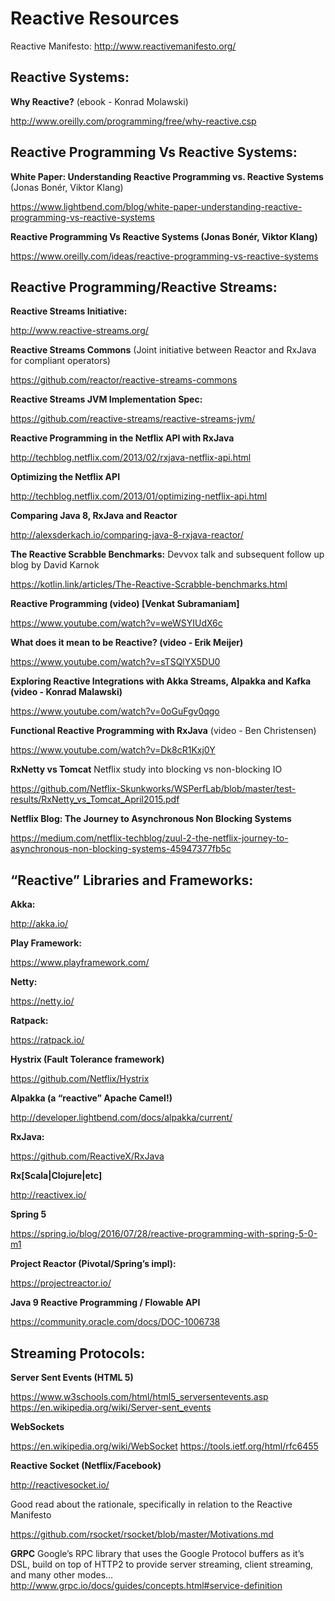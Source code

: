 # Reactive Resources

Reactive Manifesto:
http://www.reactivemanifesto.org/

## Reactive Systems:

**Why Reactive?**  (ebook - Konrad Molawski)

http://www.oreilly.com/programming/free/why-reactive.csp


## Reactive Programming Vs Reactive Systems:

**White Paper: Understanding Reactive Programming vs. Reactive Systems** (Jonas Bonér, Viktor Klang)

https://www.lightbend.com/blog/white-paper-understanding-reactive-programming-vs-reactive-systems

**Reactive Programming Vs Reactive Systems (Jonas Bonér, Viktor Klang)**

https://www.oreilly.com/ideas/reactive-programming-vs-reactive-systems


## Reactive Programming/Reactive Streams:

**Reactive Streams Initiative:**

http://www.reactive-streams.org/

**Reactive Streams Commons** 
(Joint initiative between Reactor and RxJava for compliant operators)

https://github.com/reactor/reactive-streams-commons

**Reactive Streams JVM Implementation Spec:**

https://github.com/reactive-streams/reactive-streams-jvm/

**Reactive Programming in the Netflix API with RxJava**

http://techblog.netflix.com/2013/02/rxjava-netflix-api.html

**Optimizing the Netflix API**

http://techblog.netflix.com/2013/01/optimizing-netflix-api.html

**Comparing Java 8, RxJava and Reactor**

http://alexsderkach.io/comparing-java-8-rxjava-reactor/

**The Reactive Scrabble Benchmarks:**
Devvox talk and subsequent follow up blog by David Karnok

https://kotlin.link/articles/The-Reactive-Scrabble-benchmarks.html

**Reactive Programming (video) [Venkat Subramaniam]**

https://www.youtube.com/watch?v=weWSYIUdX6c

**What does it mean to be Reactive? (video - Erik Meijer)**

https://www.youtube.com/watch?v=sTSQlYX5DU0

**Exploring Reactive Integrations with Akka Streams, Alpakka and Kafka  (video - Konrad Malawski)**

https://www.youtube.com/watch?v=0oGuFgv0qgo

**Functional Reactive Programming with RxJava** (video - Ben Christensen)

https://www.youtube.com/watch?v=Dk8cR1Kxj0Y

**RxNetty vs Tomcat**
Netflix study into blocking vs non-blocking IO

https://github.com/Netflix-Skunkworks/WSPerfLab/blob/master/test-results/RxNetty_vs_Tomcat_April2015.pdf

**Netflix Blog: The Journey to Asynchronous Non Blocking Systems**

https://medium.com/netflix-techblog/zuul-2-the-netflix-journey-to-asynchronous-non-blocking-systems-45947377fb5c


## “Reactive” Libraries and Frameworks:
**Akka:**

http://akka.io/

**Play Framework:**

https://www.playframework.com/

**Netty:**

https://netty.io/

**Ratpack:**

https://ratpack.io/

**Hystrix (Fault Tolerance framework)**

https://github.com/Netflix/Hystrix

**Alpakka (a “reactive” Apache Camel!)**

http://developer.lightbend.com/docs/alpakka/current/

**RxJava:**

https://github.com/ReactiveX/RxJava

**Rx[Scala|Clojure|etc]**

http://reactivex.io/

**Spring 5**

https://spring.io/blog/2016/07/28/reactive-programming-with-spring-5-0-m1

**Project Reactor (Pivotal/Spring’s impl):**

https://projectreactor.io/

**Java 9 Reactive Programming / Flowable API**

https://community.oracle.com/docs/DOC-1006738


## Streaming Protocols:

**Server Sent Events (HTML 5)**

https://www.w3schools.com/html/html5_serversentevents.asp
https://en.wikipedia.org/wiki/Server-sent_events

**WebSockets**

https://en.wikipedia.org/wiki/WebSocket
https://tools.ietf.org/html/rfc6455

**Reactive Socket (Netflix/Facebook)**

http://reactivesocket.io/

Good read about the rationale, specifically in relation to the Reactive Manifesto

https://github.com/rsocket/rsocket/blob/master/Motivations.md

**GRPC**
Google’s RPC library that uses the Google Protocol buffers as it’s DSL, build on top of HTTP2 to provide server streaming, client streaming, and many other modes...
http://www.grpc.io/docs/guides/concepts.html#service-definition

